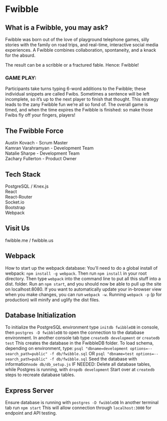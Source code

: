 # Fwibble

## What is a Fwibble, you may ask?

Fwibble was born out of the love of playground telephone games, silly stories with the family on road trips, and real-time, interactive social media experiences. A Fwibble combines collaboration, spontaneity, and a knack for the absurd.  

The result can be a scribble or a fractured fable. Hence: Fwibble!

### GAME PLAY:
Participants take turns typing 6-word additions to the Fwibble; these individual snippets are called Fwibs. Sometimes a sentence will be left incomplete, so it’s up to the next player to finish that thought. This strategy leads to the zany Fwibble fun we’re all so fond of. The overall game is timed, and when the time expires the Fwibble is finished: so make those Fwibs fly off your fingers, players!

## The Fwibble Force

Austin Kovach - Scrum Master<br/>
Kamran Varahramyan - Development Team<br/>
Natalie Sharpe - Development Team<br/>
Zachary Fullerton - Product Owner<br/>


## Tech Stack

PostgreSQL / Knex.js<br/>
React<br/>
React-Router<br/>
Socket.io<br/>
Bootstrap<br/>
Webpack<br/>

## Visit Us

fwibble.me / fwibble.us

## Webpack

How to start up the webpack database:
You'll need to do a global install of webpack: `npm install -g webpack`.
Then run `npm install` in your root directory.
Then type `webpack` into the command line to put all this stuff into a dist. folder.
Run an `npm start`, and you should now be able to pull up the site on localhost:8080.
If you want to automatically update your in-browser view when you make changes, you can run `webpack -w`.
Running `webpack -p` (p for production) will minify and uglify the dist files.

## Database Initialization

To initialize the PostgreSQL environment type `initdb fwibbleDB` in console, then 
`postgres -D fwibbleDB` to open the connection to the database environment.
In another console tab type `createdb development` or `createdb test` 
This creates the database in the FwibbleDB folder.
To load schema, depending on environment, type:
  `psql "dbname=development options=--search_path=public" -f db/fwibble.sql`
OR
  `psql "dbname=test options=--search_path=public" -f db/fwibble.sql`
Seed the database with information`node db/db_setup.js`
IF NEEDED:
   Delete all database tables, while Postgres is running, with `dropdb development`
   Start over at `createdb` steps to recreate database tables.

## Express Server 

Ensure database is running with `postgres -D fwibbleDB`
In another terminal tab run `npm start`
This will allow connection through `localhost:3000` for endpoint and API testing.
